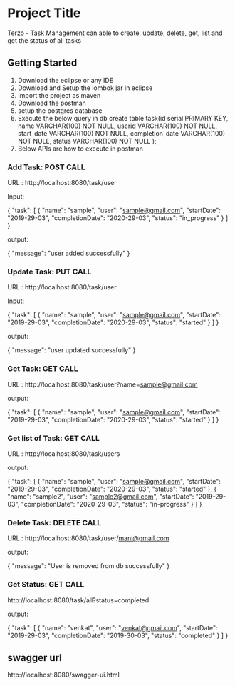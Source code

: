 # Project Title

Terzo - Task Management can able to create, update, delete, get, list and get the status of all tasks

## Getting Started

1. Download the eclipse or any IDE
2. Download and Setup the lombok jar in eclipse
3. Import the project as maven
4. Download the postman
5. setup the postgres database
6. Execute the below query in db
	create table task(id serial PRIMARY KEY,
				  name VARCHAR(100) NOT NULL, 
				  userid VARCHAR(100) NOT NULL, 
				  start_date VARCHAR(100) NOT NULL,
				  completion_date VARCHAR(100) NOT NULL, 
				  status VARCHAR(100) NOT NULL
				  );
7. Below APIs are how to execute in postman


### Add Task: POST CALL

URL : http://localhost:8080/task/user

Input:

{
    "task": [
        {
            "name": "sample",
            "user": "sample@gmail.com",
            "startDate": "2019-29-03",
            "completionDate": "2020-29-03",
            "status": "in_progress"
        }
    ]
}

output:

{
    "message": "user added successfully"
}

### Update Task: PUT CALL

URL : http://localhost:8080/task/user

Input: 

{
    "task": [
        {
            "name": "sample",
            "user": "sample@gmail.com",
            "startDate": "2019-29-03",
            "completionDate": "2020-29-03",
            "status": "started"
        }
    ]
}

output:

{
    "message": "user updated successfully"
}

### Get Task: GET CALL

URL : http://localhost:8080/task/user?name=sample@gmail.com

output:

{
    "task": [
        {
            "name": "sample",
            "user": "sample@gmail.com",
            "startDate": "2019-29-03",
            "completionDate": "2020-29-03",
            "status": "started"
        }
    ]
}

### Get list of Task: GET CALL

URL : http://localhost:8080/task/users

output:

{
    "task": [
        {
            "name": "sample",
            "user": "sample@gmail.com",
            "startDate": "2019-29-03",
            "completionDate": "2020-29-03",
            "status": "started"
        },
        {
            "name": "sample2",
            "user": "sample2@gmail.com",
            "startDate": "2019-29-03",
            "completionDate": "2020-29-03",
            "status": "in-progress"
        }
    ]
}


### Delete Task: DELETE CALL

URL : http://localhost:8080/task/user/mani@gmail.com

output:

{
    "message": "User is removed from db successfully"
}

### Get Status: GET CALL

http://localhost:8080/task/all?status=completed

output:

{
    "task": [
        {
            "name": "venkat",
            "user": "venkat@gmail.com",
            "startDate": "2019-29-03",
            "completionDate": "2019-30-03",
            "status": "completed"
        }
    ]
}

## swagger url
http://localhost:8080/swagger-ui.html

